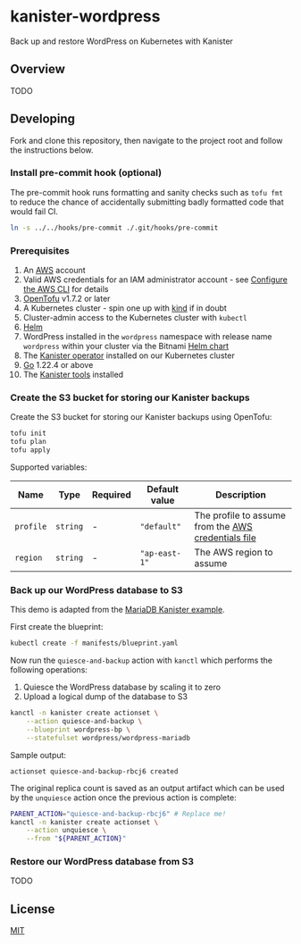 # kanister-wordpress

Back up and restore WordPress on Kubernetes with Kanister

## Overview

TODO

## Developing

Fork and clone this repository, then navigate to the project root and follow the instructions below.

### Install pre-commit hook \(optional\)

The pre-commit hook runs formatting and sanity checks such as `tofu fmt` to reduce the chance of accidentally submitting badly formatted code that would fail CI.

```bash
ln -s ../../hooks/pre-commit ./.git/hooks/pre-commit
```

### Prerequisites

1. An [AWS](https://aws.amazon.com/) account
1. Valid AWS credentials for an IAM administrator account - see [Configure the AWS CLI](https://docs.aws.amazon.com/cli/latest/userguide/cli-chap-configure.html) for details
1. [OpenTofu](https://opentofu.org/) v1.7.2 or later
1. A Kubernetes cluster - spin one up with [kind](https://kind.sigs.k8s.io/) if in doubt
1. Cluster-admin access to the Kubernetes cluster with `kubectl`
1. [Helm](https://helm.sh/)
1. WordPress installed in the `wordpress` namespace with release name `wordpress` within your cluster via the Bitnami [Helm chart](https://artifacthub.io/packages/helm/bitnami/wordpress)
1. The [Kanister operator](https://docs.kanister.io/install.html) installed on our Kubernetes cluster
1. [Go](https://go.dev/) 1.22.4 or above
1. The [Kanister tools](https://docs.kanister.io/tooling.html) installed

### Create the S3 bucket for storing our Kanister backups

Create the S3 bucket for storing our Kanister backups using OpenTofu:

```bash
tofu init
tofu plan
tofu apply
```

Supported variables:

| Name | Type | Required | Default value | Description |
| --- | --- | --- | --- | --- |
| `profile` | `string` | - | `"default"` | The profile to assume from the [AWS credentials file](https://docs.aws.amazon.com/cli/latest/userguide/cli-configure-files.html) |
| `region` | `string` | - | `"ap-east-1"` | The AWS region to assume |

### Back up our WordPress database to S3

This demo is adapted from the [MariaDB Kanister example](https://github.com/kanisterio/kanister/tree/master/examples/maria).

First create the blueprint:

```bash
kubectl create -f manifests/blueprint.yaml
```

Now run the `quiesce-and-backup` action with `kanctl` which performs the following operations:

1. Quiesce the WordPress database by scaling it to zero
1. Upload a logical dump of the database to S3

```bash
kanctl -n kanister create actionset \
    --action quiesce-and-backup \
    --blueprint wordpress-bp \
    --statefulset wordpress/wordpress-mariadb
```

Sample output:

```text
actionset quiesce-and-backup-rbcj6 created
```

The original replica count is saved as an output artifact which can be used by the `unquiesce` action once the previous action is complete:

```bash
PARENT_ACTION="quiesce-and-backup-rbcj6" # Replace me!
kanctl -n kanister create actionset \
    --action unquiesce \
    --from "${PARENT_ACTION}"
```

### Restore our WordPress database from S3

TODO

## License

[MIT](./LICENSE)
